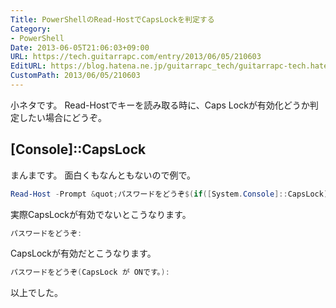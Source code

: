 ```yaml
---
Title: PowerShellのRead-HostでCapsLockを判定する
Category:
- PowerShell
Date: 2013-06-05T21:06:03+09:00
URL: https://tech.guitarrapc.com/entry/2013/06/05/210603
EditURL: https://blog.hatena.ne.jp/guitarrapc_tech/guitarrapc-tech.hatenablog.com/atom/entry/11696248318757675758
CustomPath: 2013/06/05/210603
---
```


小ネタです。
Read-Hostでキーを読み取る時に、Caps Lockが有効化どうか判定したい場合にどうぞ。



## [Console]::CapsLock

まんまです。
面白くもなんともないので例で。
```ps1
Read-Host -Prompt &quot;パスワードをどうぞ$(if([System.Console]::CapsLock){'(CapsLock が ONです。)'})&quot;
```


実際CapsLockが有効でないとこうなります。
```ps1
パスワードをどうぞ:
```


CapsLockが有効だとこうなります。
```ps1
パスワードをどうぞ(CapsLock が ONです。):
```


以上でした。
